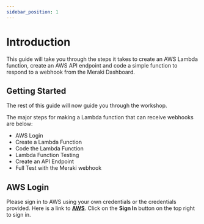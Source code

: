```yaml
---
sidebar_position: 1
---
```


# Introduction
This guide will take you through the steps it takes to create an AWS Lambda function, create an AWS API endpoint and code a simple function to respond to a webhook from the Meraki Dashboard. 


## Getting Started

The rest of this guide will now guide you through the workshop.

The major steps for making a Lambda function that can receive webhooks are below:
* AWS Login
* Create a Lambda Function
* Code the Lambda Function
* Lambda Function Testing
* Create an API Endpoint
* Full Test with the Meraki webhook

## AWS Login

Please sign in to AWS using your own credentials or the credentials provided.  Here is a link to **[AWS](https://aws.amazon.com/)**. Click on the **Sign In** button on the top right to sign in.





